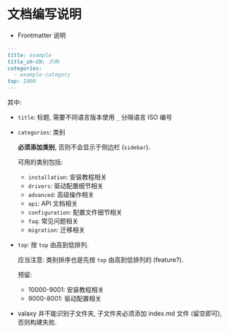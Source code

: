 # 文档编写说明

- Frontmatter 说明

```md
---
title: example
title_zh-CN: 示例
categories:
  - example-category
top: 1000
---
```

其中:

- `title`: 标题, 需要不同语言版本使用 `_` 分隔语言 ISO 编号
- `categories`: 类别

  **必须添加类别**, 否则不会显示于侧边栏 (`sidebar`).

  可用的类别包括:

  - `installation`: 安装教程相关
  - `drivers`: 驱动配置细节相关
  - `advanced`: 高级操作相关
  - `api`: API 文档相关
  - `configuration`: 配置文件细节相关
  - `faq`: 常见问题相关
  - `migration`: 迁移相关

- `top`: 按 `top` 由高到低排列.

  应当注意: 类别排序也是先按 `top` 由高到低排列的 (feature?).

  预留:

  - 10000-9001: 安装教程相关
  - 9000-8001: 驱动配置相关

- valaxy 并不能识别子文件夹, 子文件夹必须添加 index.md 文件 (留空即可), 否则构建失败.
